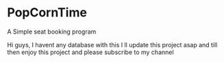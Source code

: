 # PopCornTime
A Simple seat booking program

Hi guys, I havent any database with this I ll update this project asap and till then enjoy this project and please subscribe to my channel
